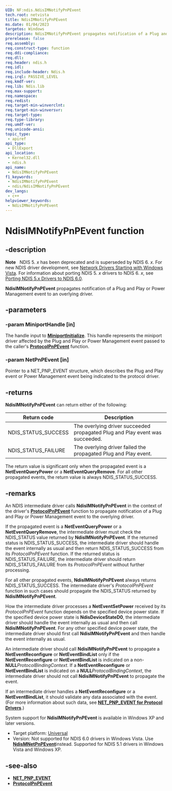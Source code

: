```yaml
---
UID: NF:ndis.NdisIMNotifyPnPEvent
tech.root: netvista
title: NdisIMNotifyPnPEvent
ms.date: 01/04/2023
targetos: Windows
description: NdisIMNotifyPnPEvent propagates notification of a Plug and Play or Power Management event to an overlying driver.
prerelease: false
req.assembly: 
req.construct-type: function
req.ddi-compliance: 
req.dll: 
req.header: ndis.h
req.idl: 
req.include-header: Ndis.h
req.irql: PASSIVE_LEVEL
req.kmdf-ver: 
req.lib: Ndis.lib
req.max-support: 
req.namespace: 
req.redist: 
req.target-min-winverclnt: 
req.target-min-winversvr: 
req.target-type: 
req.type-library: 
req.umdf-ver: 
req.unicode-ansi: 
topic_type:
 - apiref
api_type:
 - DllExport
api_location:
 - Kernel32.dll
 - ndis.h
api_name:
 - NdisIMNotifyPnPEvent
f1_keywords:
 - NdisIMNotifyPnPEvent
 - ndis/NdisIMNotifyPnPEvent
dev_langs:
 - c++
helpviewer_keywords:
 - NdisIMNotifyPnPEvent
---
```


# NdisIMNotifyPnPEvent function

## -description

**Note**   NDIS 5. *x* has been deprecated and is superseded by NDIS 6. *x*. For new NDIS driver development, see [Network Drivers Starting with Windows Vista](../_netvista/index.md). For information about porting NDIS 5. *x* drivers to NDIS 6. *x*, see [Porting NDIS 5.x Drivers to NDIS 6.0](https://msdn.microsoft.com/library/Ff570059).

**NdisIMNotifyPnPEvent** propagates notification of a Plug and Play or Power Management event to an overlying driver.

## -parameters

### -param MiniportHandle [in]

The handle input to [**MiniportInitialize**](https://msdn.microsoft.com/library/ff550472\(v=vs.85\)). This handle represents the miniport driver affected by the Plug and Play or Power Management event passed to the caller's [**ProtocolPnPEvent**](/previous-versions/ms904757(v=msdn.10)) function.

### -param NetPnPEvent [in]

Pointer to a NET\_PNP\_EVENT structure, which describes the Plug and Play event or Power Management event being indicated to the protocol driver.

## -returns

**NdisIMNotifyPnPEvent** can return either of the following:

|Return code|Description|
|--|--|
|NDIS_STATUS_SUCCESS|The overlying driver succeeded propagated Plug and Play event was succeeded.|
|NDIS_STATUS_FAILURE|The overlying driver failed the propagated Plug and Play event.|

The return value is significant only when the propagated event is a **NetEventQueryPower** or a **NetEventQueryRemove**. For all other propagated events, the return value is always NDIS\_STATUS\_SUCCESS.

## -remarks

An NDIS intermediate driver calls **NdisIMNotifyPnPEvent** in the context of the driver's [**ProtocolPnPEvent**](https://msdn.microsoft.com/library/ff563243\(v=vs.85\)) function to propagate notification of a Plug and Play or Power Management event to the overlying driver.

If the propagated event is a **NetEventQueryPower** or a **NetEventQueryRemove**, the intermediate driver must check the NDIS\_STATUS value returned by **NdisIMNotifyPnPEvent**. If the returned status is NDIS\_STATUS\_SUCCESS, the intermediate driver should handle the event internally as usual and then return NDIS\_STATUS\_SUCCESS from its *ProtocolPnPEvent* function. If the returned status is NDIS\_STATUS\_FAILURE, the intermediate driver should return NDIS\_STATUS\_FAILURE from its *ProtocolPnPEvent* without further processing.

For all other propagated events, **NdisIMNotifyPnPEvent** always returns NDIS\_STATUS\_SUCCESS. The intermediate driver's *ProtocolPnPEvent* function in such cases should propagate the NDIS\_STATUS returned by **NdisIMNotifyPnPEvent**.

How the intermediate driver processes a **NetEventSetPower** received by its *ProtocolPnPEvent* function depends on the specified device power state. If the specified device power state is **NdisDeviceStateD0**, the intermediate driver should handle the event internally as usual and then call **NdisIMNotifyPnPEvent**. For any other specified device power state, the intermediate driver should first call **NdisIMNotifyPnPEvent** and then handle the event internally as usual.

An intermediate driver should call **NdisIMNotifyPnPEvent** to propagate a **NetEventReconfigure** or **NetEventBindList** only if the **NetEventReconfigure** or **NetEventBindList** is indicated on a non-**NULL***ProtocolBindingContext*. If a **NetEventReconfigure** or **NetEventBindList** is indicated on a **NULL***ProtocolBindingContext*, the intermediate driver should not call **NdisIMNotifyPnPEvent** to propagate the event.

If an intermediate driver handles a **NetEventReconfigure** or a **NetEventBindList**, it should validate any data associated with the event. (For more information about such data, see [**NET\_PNP\_EVENT for Protocol Drivers**](https://msdn.microsoft.com/library/Ff568751).)

System support for **NdisIMNotifyPnPEvent** is available in Windows XP and later versions.

- Target platform: [Universal](https://go.microsoft.com/fwlink/p/?linkid=531356)
- Version: Not supported for NDIS 6.0 drivers in Windows Vista. Use <a href="https://msdn.microsoft.com/library/Ff563616"><strong>NdisMNetPnPEvent</strong></a>instead. Supported for NDIS 5.1 drivers in Windows Vista and Windows XP.

## -see-also

- [**NET\_PNP\_EVENT**](https://msdn.microsoft.com/library/Ff568751)
- [**ProtocolPnPEvent**](https://msdn.microsoft.com/library/ff563243\(v=vs.85\))
